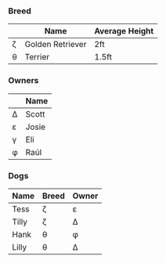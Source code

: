 ### Breed

|      | Name             | Average Height |
| ---- | ---------------- | -------------- |
|   ζ  | Golden Retriever | 2ft            |
|   θ  | Terrier          | 1.5ft          |



### Owners

|      | Name   |
| ---- | ----   |
|  Δ   | Scott  |
|  ε   | Josie  |
|  γ   | Eli    |
|  φ   | Raúl   |




### Dogs

| Name   | Breed | Owner |
| ------ | ----- | ----- |
| Tess   |  ζ    |  ε    |
| Tilly  |  ζ    |  Δ    |
| Hank   |  θ    |  φ    |
| Lilly  |  θ    |  Δ    |

